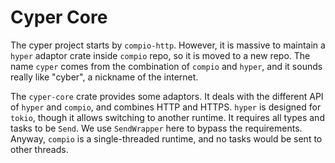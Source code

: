 # Cyper Core
The cyper project starts by `compio-http`.
However, it is massive to maintain a `hyper` adaptor crate inside `compio` repo, so it is moved to a new repo.
The name `cyper` comes from the combination of `compio` and `hyper`, and it sounds really like "cyber", a nickname of the internet.

The `cyper-core` crate provides some adaptors.
It deals with the different API of `hyper` and `compio`, and combines HTTP and HTTPS.
`hyper` is designed for `tokio`, though it allows switching to another runtime.
It requires all types and tasks to be `Send`.
We use `SendWrapper` here to bypass the requirements.
Anyway, `compio` is a single-threaded runtime, and no tasks would be sent to other threads.
